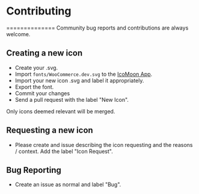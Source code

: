 # Contributing
==============
Community bug reports and contributions are always welcome.

## Creating a new icon
* Create your .svg.
* Import `fonts/WooCommerce.dev.svg` to the [IcoMoon App](http://icomoon.io/app/).
* Import your new icon .svg and label it appropriately.
* Export the font.
* Commit your changes
* Send a pull request with the label "New Icon".

Only icons deemed relevant will be merged.

## Requesting a new icon
* Please create and issue describing the icon requesting and the reasons / context. Add the label "Icon Request".

## Bug Reporting
* Create an issue as normal and label "Bug".